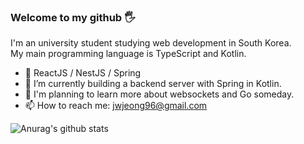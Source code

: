 ### Welcome to my github 🖐

I'm an university student studying web development in South Korea.  
My main programming language is TypeScript and Kotlin.  

- 🔨 ReactJS / NestJS / Spring
- 🔭 I’m currently building a backend server with Spring in Kotlin.
- 🛒 I'm planning to learn more about websockets and Go someday.
- 📫 How to reach me: jwjeong96@gmail.com

![Anurag's github stats](https://github-readme-stats.vercel.app/api?username=bugoverdose&count_private=true&show_icons=true)

<!--
**bugoverdose/bugoverdose** is a ✨ _special_ ✨ repository because its `README.md` (this file) appears on your GitHub profile.

Here are some ideas to get you started:

- 🌱 I’m currently learning k8s.

- 😐 I have zero interest in designing.
- 🔭 I’m currently working on ...
- 🌱 I’m currently learning ...
- 👯 I’m looking to collaborate on ...
- 🤔 I’m looking for help with ...
- 💬 Ask me about ...
- 📫 How to reach me: ...
- 😄 Pronouns: ...
- ⚡ Fun fact: ...
-->
